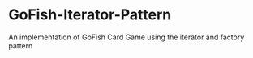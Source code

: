 # GoFish-Iterator-Pattern
An implementation of GoFish Card Game using the iterator and factory pattern
